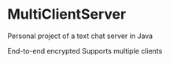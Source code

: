 # MultiClientServer
Personal project of a text chat server in Java

End-to-end encrypted
Supports multiple clients
